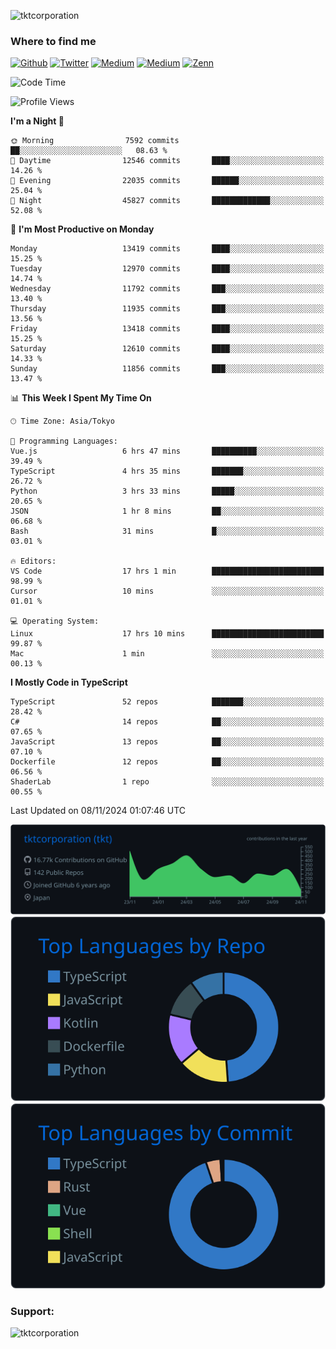 <p align="left"> <img src="https://komarev.com/ghpvc/?username=tktcorporation&label=Profile%20views&color=0e75b6&style=flat" alt="tktcorporation" /> </p>

<h3>Where to find me</h3>
<p>
<a href="https://github.com/tktcorporation" target="_blank"><img alt="Github" src="https://img.shields.io/badge/GitHub-%2312100E.svg?&style=for-the-badge&logo=Github&logoColor=white" /></a>
<a href="https://twitter.com/tktcorporation" target="_blank"><img alt="Twitter" src="https://img.shields.io/badge/twitter-%231DA1F2.svg?&style=for-the-badge&logo=twitter&logoColor=white" /></a>
<a href="https://www.linkedin.com/in/tktcorporation" target="_blank"><img alt="Medium" src="https://img.shields.io/badge/linkdin-0a66c2.svg?&style=for-the-badge&logo=linkedin&logoColor=white" /></a>
<a href="https://qiita.com/tktcorporation" target="_blank"><img alt="Medium" src="https://img.shields.io/badge/qiita-55C500.svg?&style=for-the-badge&logo=qiita&logoColor=white" /></a>
<a href="https://zenn.dev/tktcorporation" target="_blank"><img alt="Zenn" src="https://img.shields.io/badge/Zenn-3EA8FF.svg?&style=for-the-badge&logo=Zenn&logoColor=white" /></a>
</p>
  
<!--START_SECTION:waka-->
![Code Time](http://img.shields.io/badge/Code%20Time-1%2C831%20hrs%2049%20mins-blue)

![Profile Views](http://img.shields.io/badge/Profile%20Views-0-blue)

**I'm a Night 🦉** 

```text
🌞 Morning                7592 commits        ██░░░░░░░░░░░░░░░░░░░░░░░   08.63 % 
🌆 Daytime                12546 commits       ████░░░░░░░░░░░░░░░░░░░░░   14.26 % 
🌃 Evening                22035 commits       ██████░░░░░░░░░░░░░░░░░░░   25.04 % 
🌙 Night                  45827 commits       █████████████░░░░░░░░░░░░   52.08 % 
```
📅 **I'm Most Productive on Monday** 

```text
Monday                   13419 commits       ████░░░░░░░░░░░░░░░░░░░░░   15.25 % 
Tuesday                  12970 commits       ████░░░░░░░░░░░░░░░░░░░░░   14.74 % 
Wednesday                11792 commits       ███░░░░░░░░░░░░░░░░░░░░░░   13.40 % 
Thursday                 11935 commits       ███░░░░░░░░░░░░░░░░░░░░░░   13.56 % 
Friday                   13418 commits       ████░░░░░░░░░░░░░░░░░░░░░   15.25 % 
Saturday                 12610 commits       ████░░░░░░░░░░░░░░░░░░░░░   14.33 % 
Sunday                   11856 commits       ███░░░░░░░░░░░░░░░░░░░░░░   13.47 % 
```


📊 **This Week I Spent My Time On** 

```text
🕑︎ Time Zone: Asia/Tokyo

💬 Programming Languages: 
Vue.js                   6 hrs 47 mins       ██████████░░░░░░░░░░░░░░░   39.49 % 
TypeScript               4 hrs 35 mins       ███████░░░░░░░░░░░░░░░░░░   26.72 % 
Python                   3 hrs 33 mins       █████░░░░░░░░░░░░░░░░░░░░   20.65 % 
JSON                     1 hr 8 mins         ██░░░░░░░░░░░░░░░░░░░░░░░   06.68 % 
Bash                     31 mins             █░░░░░░░░░░░░░░░░░░░░░░░░   03.01 % 

🔥 Editors: 
VS Code                  17 hrs 1 min        █████████████████████████   98.99 % 
Cursor                   10 mins             ░░░░░░░░░░░░░░░░░░░░░░░░░   01.01 % 

💻 Operating System: 
Linux                    17 hrs 10 mins      █████████████████████████   99.87 % 
Mac                      1 min               ░░░░░░░░░░░░░░░░░░░░░░░░░   00.13 % 
```

**I Mostly Code in TypeScript** 

```text
TypeScript               52 repos            ███████░░░░░░░░░░░░░░░░░░   28.42 % 
C#                       14 repos            ██░░░░░░░░░░░░░░░░░░░░░░░   07.65 % 
JavaScript               13 repos            ██░░░░░░░░░░░░░░░░░░░░░░░   07.10 % 
Dockerfile               12 repos            ██░░░░░░░░░░░░░░░░░░░░░░░   06.56 % 
ShaderLab                1 repo              ░░░░░░░░░░░░░░░░░░░░░░░░░   00.55 % 
```




 Last Updated on 08/11/2024 01:07:46 UTC
<!--END_SECTION:waka-->

[![](https://raw.githubusercontent.com/tktcorporation/tktcorporation/master/profile-summary-card-output/github_dark/0-profile-details.svg)](https://github.com/vn7n24fzkq/github-profile-summary-cards)
[![](https://raw.githubusercontent.com/tktcorporation/tktcorporation/master/profile-summary-card-output/github_dark/1-repos-per-language.svg)](https://github.com/vn7n24fzkq/github-profile-summary-cards) [![](https://raw.githubusercontent.com/tktcorporation/tktcorporation/master/profile-summary-card-output/github_dark/2-most-commit-language.svg)](https://github.com/vn7n24fzkq/github-profile-summary-cards)

<h3 align="left">Support:</h3>
<p><a href="https://www.buymeacoffee.com/tktcorporation"> <img align="left" src="https://cdn.buymeacoffee.com/buttons/v2/default-yellow.png" height="50" width="210" alt="tktcorporation" /></a></p><br><br>
